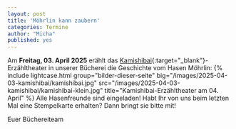 ```yaml
---
layout: post
title: 'Möhrlin kann zaubern'
categories: Termine
author: "Micha"
published: yes
---
```

Am **Freitag, 03. April 2025** erählt das [Kamishibai](https://de.wikipedia.org/wiki/Kamishibai){:target="_blank"}-Erzähltheater in unserer Bücherei die Geschichte vom Hasen Möhrlin:
{% include lightcase.html group="bilder-dieser-seite"
      big="/images/2025-04-03-kamishibai/kamishibai.jpg"
      src="/images/2025-04-03-kamishibai/kamishibai-klein.jpg" 
      title="Kamishibai-Erzähltheater am 04. April" %}
Alle Hasenfreunde sind eingeladen! Habt Ihr von uns beim letzten Mal eine Stempelkarte erhalten? Dann bringt sie bitte mit!

Euer Büchereiteam
